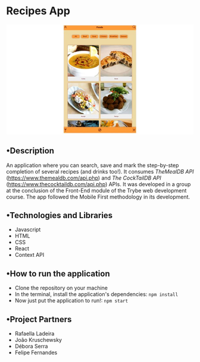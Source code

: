 # Recipes App
![Tela da aplicação](https://github.com/felipedfe/felipedfe.github.io/blob/main/imagens/06-appdereceitas.jpg)

## •Description
An application where you can search, save and mark the step-by-step completion of several recipes (and drinks too!). It consumes *TheMealDB API* (https://www.themealdb.com/api.php) and *The CockTailDB API* (https://www.thecocktaildb.com/api.php) APIs. It was developed in a group at the conclusion of the Front-End module of the Trybe web development course.
The app followed the Mobile First methodology in its development.

## •Technologies and Libraries
- Javascript
- HTML
- CSS
- React
- Context API

## •How to run the application
- Clone the repository on your machine
- In the terminal, install the application's dependencies: `npm install`
- Now just put the application to run!: `npm start`

## •Project Partners
- Rafaella Ladeira
- João Kruschewsky
- Débora Serra
- Felipe Fernandes
